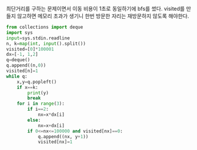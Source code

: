 최단거리를 구하는 문제이면서 이동 비용이 1초로 동일하기에 bfs를 썼다.
visited를 만들지 않고하면 메모리 초과가 생기니 한번 방문한 자리는 재방문하지 않도록 해야한다.
```python
from collections import deque
import sys
input=sys.stdin.readline
n, k=map(int, input().split())
visited=[0]*100001
dx=[-1, 1,2]
q=deque()
q.append((n,0))
visited[n]=1
while q:
    x,y=q.popleft()
    if x==k:
        print(y)
        break
    for i in range(3):
        if i==2:
            nx=x*dx[i]
        else:
            nx=x+dx[i]
        if 0<=nx<=100000 and visited[nx]==0:    
            q.append((nx, y+1))
            visited[nx]=1
```
